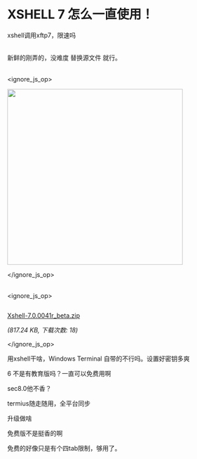 # XSHELL 7 怎么一直使用！


xshell调用xftp7，限速吗

<br />
新鲜的刚弄的，没难度 替换源文件 就行。<img src="static/image/smiley/yct/022.gif" smilieid="42" border="0" alt="" /> <br />
<br />

<ignore_js_op>

<img id="aimg_141042" aid="141042" src="static/image/common/none.gif" zoomfile="forum.php?mod=attachment&aid=MTQxMDQyfDhlODkzNmQ0fDE2MDk1MzY0NTN8NDczNDR8NzYyNzA3&noupdate=yes&nothumb=yes" file="forum.php?mod=attachment&aid=MTQxMDQyfDhlODkzNmQ0fDE2MDk1MzY0NTN8NDczNDR8NzYyNzA3&noupdate=yes" class="zoom" onclick="zoom(this, this.src, 0, 0, 0)" width="400" id="aimg_141042" inpost="1" onmouseover="showMenu({'ctrlid':this.id,'pos':'12'})" />

<div class="tip tip_4 aimg_tip" id="aimg_141042_menu" style="position: absolute; display: none" disautofocus="true">
<div class="xs0">
<p><strong>1.PNG</strong> <em class="xg1">(82.44 KB, 下载次数: 0)</em></p>
<p>
<a href="forum.php?mod=attachment&amp;aid=MTQxMDQyfDhlODkzNmQ0fDE2MDk1MzY0NTN8NDczNDR8NzYyNzA3&amp;nothumb=yes" target="_blank">下载附件</a>

</p>

<p class="xg1 y">2020-11-5 13:58 上传</p>

</div>
<div class="tip_horn"></div>
</div>

</ignore_js_op>
<br />
<br />

<ignore_js_op>

<img src="static/image/filetype/zip.gif" border="0" class="vm" alt="" />
<span style="white-space: nowrap" id="attach_141040" onmouseover="showMenu({'ctrlid':this.id,'pos':'12'})">

<a href="forum.php?mod=attachment&amp;aid=MTQxMDQwfDE1ZmI3ZTJhfDE2MDk1MzY0NTN8NDczNDR8NzYyNzA3" target="_blank">Xshell-7.0.0041r_beta.zip</a>

<em class="xg1">(817.24 KB, 下载次数: 18)</em>
</span>
<div class="tip tip_4" id="attach_141040_menu" style="position: absolute; display: none" disautofocus="true">
<div class="tip_c xs0">
<div class="y">2020-11-5 13:57 上传</div>
点击文件名下载附件
<br />替换源文件<br />阅读权限: 10
</div>
<div class="tip_horn"></div>
</div>

</ignore_js_op>


用xshell干啥，Windows Terminal 自带的不行吗。设置好密钥多爽

6 不是有教育版吗？一直可以免费用啊

sec8.0他不香？

termius随走随用，全平台同步<img src="static/image/smiley/yct/008.gif" smilieid="39" border="0" alt="" />

升级做啥

免费版不是挺香的啊<br />


免费的好像只是有个四tab限制，够用了。
